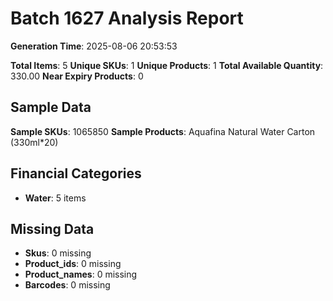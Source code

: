 # Batch 1627 Analysis Report

**Generation Time**: 2025-08-06 20:53:53

**Total Items**: 5
**Unique SKUs**: 1
**Unique Products**: 1
**Total Available Quantity**: 330.00
**Near Expiry Products**: 0

## Sample Data
**Sample SKUs**: 1065850
**Sample Products**: Aquafina Natural Water Carton (330ml*20)

## Financial Categories
- **Water**: 5 items

## Missing Data
- **Skus**: 0 missing
- **Product_ids**: 0 missing
- **Product_names**: 0 missing
- **Barcodes**: 0 missing
